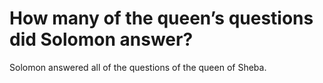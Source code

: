 # How many of the queen’s questions did Solomon answer?

Solomon answered all of the questions of the queen of Sheba.
